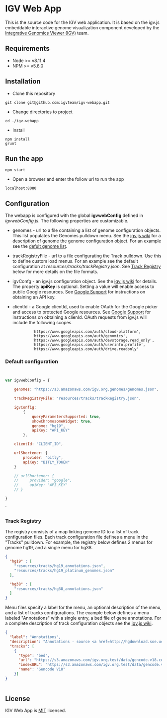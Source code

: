 # IGV Web App

This is the source code for the IGV web application. 
It is based on the igv.js embeddable interactive genome visualization
component developed by the [Integrative Genomics Viewer (IGV)](https://igv.org) team.

## Requirements
- Node >= v8.11.4
- NPM >= v5.6.0

## Installation
* Clone this repository
````
git clone git@github.com:igvteam/igv-webapp.git
````
* Change directories to project
````
cd ./igv-webapp
````
* Install
````
npm install
grunt
````
## Run the app
````
npm start
````
* Open a browser and enter the follow url to run the app
````
localhost:8080
````

## Configuration

The webapp is configured with the global **igvwebConfig** defined in _igvwebConfig.js_.  The following properties
are customizable.

* genomes - url to a file containing a list of genome configuration objects.  This list populates the Genomes 
pulldown menu.  See the [igv.js wiki](https://github.com/igvteam/igv.js/wiki/Reference-Genome-2.0) for a description of 
genome the genome configuration object.  For an example see 
the [defult genome list](https://s3.amazonaws.com/igv.org.genomes/genomes.json).


* trackRegistryFile - url to a file configurating the Track pulldown.  Use this to define custom load menus.   For an example see the default configuration
at _resources/tracks/trackRegistry.json_.  See [Track Registry](track-registry) below for more details on the file formats.

* igvConfg - an igv.js configuration object.   See the [igv.js wiki](https://github.com/igvteam/igv.js/wiki/Browser-Configuration-2.0) for details.
The property **apiKey** is optional. Setting a value will enable access to public Google resources.
See [Google Support](https://support.google.com/googleapi/answer/6158862?hl=en) for instructions
on obtaining an API key.  


* clientId - a Google clientId, used to enable OAuth for the Google picker and access to protected
Google resources.  See [Google Support](https://developers.google.com/identity/sign-in/web/sign-in) for
instructions on obtaining a clienId.  OAuth requests from igv.js will include the following scopes.

```
            'https://www.googleapis.com/auth/cloud-platform',
            'https://www.googleapis.com/auth/genomics',
            'https://www.googleapis.com/auth/devstorage.read_only',
            'https://www.googleapis.com/auth/userinfo.profile',
            'https://www.googleapis.com/auth/drive.readonly'
   ```     


### Default configuration

```javascript


var igvwebConfig = {

    genomes: "https://s3.amazonaws.com/igv.org.genomes/genomes.json",

    trackRegistryFile: "resources/tracks/trackRegistry.json",

    igvConfig:
        {
            queryParametersSupported: true,
            showChromosomeWidget: true,
            genome: "hg19",
            apiKey: "API_KEY"
        },

    clientId: "CLIENT_ID",

    urlShortener: {
        provider: "bitly",
        apiKey: "BITLY_TOKEN"
    }

    // urlShortener: {
    //     provider: "google",
    //     apiKey: "API_KEY"
    // }

}
```
`
### Track Registry

The registry consists of a map linking genome ID to a list of track configuration files.   Each track configuration
file defines a menu in the "Tracks" pulldown.   For example, the registry below defines 2 menus for genome hg19,
and a single menu for hg38.

```json
{
  "hg19" : [
    "resources/tracks/hg19_annotations.json",
    "resources/tracks/hg19_platinum_genomes.json"
  ],

  "hg38" : [
    "resources/tracks/hg38_annotations.json"
  ]
}
```


Menu files specify a label for the menu, an optional description of the menu,  and a list of tracks configurations. 
The example below defines a menu labeled "Annotations" with a single entry, a bed file of gene annotations.
For a complete description of track configuration objects see the [igv.js wiki](https://github.com/igvteam/igv.js/wiki/Tracks-2.0).



```json
{
  "label": "Annotations",
  "description": "Annotations - source <a href=http://hgdownload.soe.ucsc.edu/downloads.html target=_blank>UCSC Genome Browser</a>",
  "tracks": [
	{
	  "type": "bed",
	  "url": "https://s3.amazonaws.com/igv.org.test/data/gencode.v18.collapsed.bed",
	  "indexURL": "https://s3.amazonaws.com/igv.org.test/data/gencode.v18.collapsed.bed.idx",
	  "name": "Gencode V18"
	}]
}
	
```


## License
IGV Web App is [MIT](/LICENSE) licensed.

